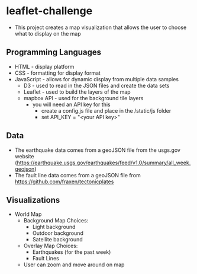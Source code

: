 # leaflet-challenge
* This project creates a map visualization that allows the user to choose what to display on the map

## Programming Languages
* HTML - display platform
* CSS - formatting for display format
* JavaScript - allows for dynamic display from multiple data samples
    * D3 - used to read in the JSON files and create the data sets
    * Leaflet - used to build the layers of the map
    * mapbox API - used for the background tile layers
        * you will need an API key for this
            * create a config.js file and place in the /static/js folder
            * set API_KEY = "\<your API key>"

## Data
* The earthquake data comes from a geoJSON file from the usgs.gov website (https://earthquake.usgs.gov/earthquakes/feed/v1.0/summary/all_week.geojson)
* The fault line data comes from a geoJSON file from https://github.com/fraxen/tectonicplates

## Visualizations
* World Map 
    * Background Map Choices:
        * Light background
        * Outdoor background
        * Satellite background
    * Overlay Map Choices:
        * Earthquakes (for the past week)
        * Fault Lines
    * User can zoom and move around on map